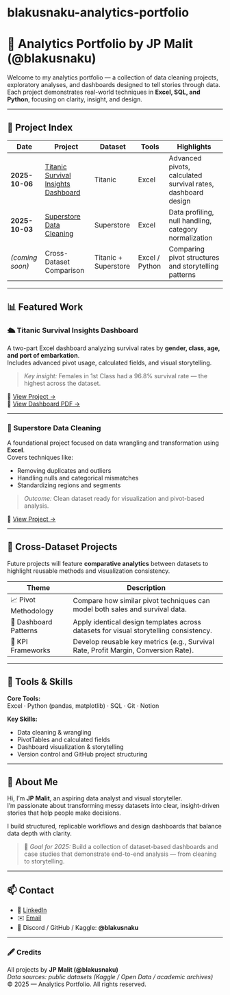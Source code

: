 # blakusnaku-analytics-portfolio

# 🧠 Analytics Portfolio by JP Malit (@blakusnaku)

Welcome to my analytics portfolio — a collection of data cleaning projects, exploratory analyses, and dashboards designed to tell stories through data.  
Each project demonstrates real-world techniques in **Excel, SQL, and Python**, focusing on clarity, insight, and design.

---

## 📁 Project Index

| Date | Project | Dataset | Tools | Highlights |
|------|----------|----------|--------|-------------|
| **2025-10-06** | [Titanic Survival Insights Dashboard](https://github.com/blakusnaku/excel-titanic-cleaning) | Titanic | Excel | Advanced pivots, calculated survival rates, dashboard design |
| **2025-10-03** | [Superstore Data Cleaning](https://github.com/blakusnaku/data-cleaning-superstore) | Superstore | Excel | Data profiling, null handling, category normalization |
| *(coming soon)* | Cross-Dataset Comparison | Titanic + Superstore | Excel / Python | Comparing pivot structures and storytelling patterns |

---

## 📊 Featured Work

### 🛳️ Titanic Survival Insights Dashboard
A two-part Excel dashboard analyzing survival rates by **gender, class, age, and port of embarkation**.  
Includes advanced pivot usage, calculated fields, and visual storytelling.  
> *Key insight:* Females in 1st Class had a 96.8% survival rate — the highest across the dataset.

📎 [View Project →](https://github.com/blakusnaku/titanic-dashboards)  
📄 [View Dashboard PDF →](https://github.com/blakusnaku/titanic-dashboards/blob/main/outputs/2025-10-06_titanic-v2.pdf)

---

### 🏪 Superstore Data Cleaning
A foundational project focused on data wrangling and transformation using **Excel**.  
Covers techniques like:
- Removing duplicates and outliers  
- Handling nulls and categorical mismatches  
- Standardizing regions and segments  
> *Outcome:* Clean dataset ready for visualization and pivot-based analysis.

📎 [View Project →](https://github.com/blakusnaku/superstore-cleaning)

---

## 🧩 Cross-Dataset Projects
Future projects will feature **comparative analytics** between datasets to highlight reusable methods and visualization consistency.

| Theme | Description |
|-------|--------------|
| 📈 Pivot Methodology | Compare how similar pivot techniques can model both sales and survival data. |
| 🎨 Dashboard Patterns | Apply identical design templates across datasets for visual storytelling consistency. |
| 🧮 KPI Frameworks | Develop reusable key metrics (e.g., Survival Rate, Profit Margin, Conversion Rate). |

---

## 🧰 Tools & Skills

**Core Tools:**  
Excel · Python (pandas, matplotlib) · SQL · Git · Notion  

**Key Skills:**  
- Data cleaning & wrangling  
- PivotTables and calculated fields  
- Dashboard visualization & storytelling  
- Version control and GitHub project structuring  

---

## 💬 About Me
Hi, I’m **JP Malit**, an aspiring data analyst and visual storyteller.  
I’m passionate about transforming messy datasets into clear, insight-driven stories that help people make decisions.  

I build structured, replicable workflows and design dashboards that balance data depth with clarity.

> 🎯 *Goal for 2025:* Build a collection of dataset-based dashboards and case studies that demonstrate end-to-end analysis — from cleaning to storytelling.

---

## 📫 Contact
- 💼 [LinkedIn](https://linkedin.com/in/jp-malit)  
- ✉️ [Email](mailto:jplmalit@gmail.com)  
- 🧠 Discord / GitHub / Kaggle: **@blakusnaku**

---

### 🖋️ Credits
All projects by **JP Malit (@blakusnaku)**  
*Data sources: public datasets (Kaggle / Open Data / academic archives)*  
© 2025 — Analytics Portfolio. All rights reserved.
